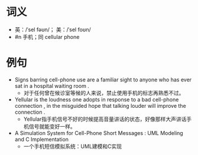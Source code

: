 # 词义
- 英：/ˈsel fəʊn/； 美：/ˈsel foʊn/
- #n 手机；同 cellular phone
# 例句
- Signs barring cell-phone use are a familiar sight to anyone who has ever sat in a hospital waiting room .
	- 对于任何曾在候诊室等候的人来说，禁止使用手机的标志再熟悉不过。
- Yellular is the loudness one adopts in response to a bad cell-phone connection , in the misguided hope that talking louder will improve the connection .
	- Yellular指手机信号不好的时候提高音量讲话的状态，好像那样大声讲话手机信号就能变好一样。
- A Simulation System for Cell-Phone Short Messages : UML Modeling and C Implementation
	- 一个手机短信模拟系统：UML建模和C实现
